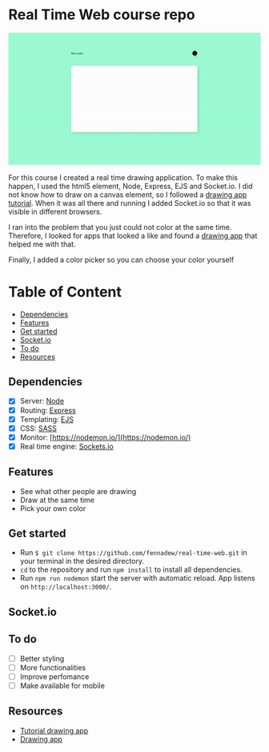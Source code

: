 # Real Time Web course repo
![Gif animation of website](https://github.com/fennadew/real-time-web/blob/week-1/public/images/gif.gif)

For this course I created a real time drawing application. To make this happen, I used the html5 <canvas> element, Node, Express, EJS and Socket.io. I did not know how to draw on a canvas element, so I followed a [drawing app tutorial](http://www.williammalone.com/articles/create-html5-canvas-javascript-drawing-app/). When it was all there and running I added Socket.io so that it was visible in different browsers.

I ran into the problem that you just could not color at the same time. Therefore, I looked for apps that looked a like and found a [drawing app](http://drawwithme.herokuapp.com/) that helped me with that.

Finally, I added a color picker so you can choose your color yourself

# Table of Content
- [Dependencies](#dependencies)
- [Features](#features)
- [Get started](#get-started)
- [Socket.io](#socket)
- [To do](#to-do)
- [Resources](#resources)

## Dependencies
*   [x] Server: [Node](https://nodejs.org/en/)
*   [x] Routing: [Express](https://expressjs.com/)
*   [x] Templating: [EJS](http://ejs.co/)
*   [x] CSS: [SASS](https://sass-lang.com/)
*   [x] Monitor: [https://nodemon.io/](https://nodemon.io/)
*   [x] Real time engine: [Sockets.io](https://socket.io/)

## Features
* See what other people are drawing
* Draw at the same time
* Pick your own color

## Get started
* Run `$ git clone https://github.com/fennadew/real-time-web.git` in your terminal in the desired directory.
* `cd` to the repository and run `npm install` to install all dependencies.
* Run `npm run nodemon` start the server with automatic reload.
App listens on `http://localhost:3000/`.

## Socket.io


## To do
*   [ ] Better styling
*   [ ] More functionalities
*   [ ] Improve perfomance
*   [ ] Make available for mobile

## Resources
* [Tutorial drawing app](http://www.williammalone.com/articles/create-html5-canvas-javascript-drawing-app/)
* [Drawing app](http://drawwithme.herokuapp.com/)
